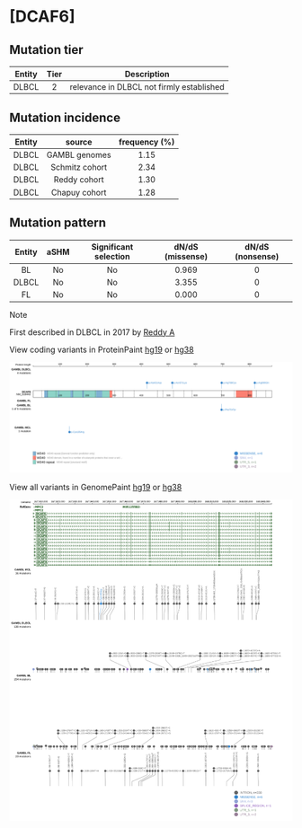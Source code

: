 # [DCAF6]

## Mutation tier

|Entity|Tier|Description                              |
|:------:|:----:|-----------------------------------------|
|DLBCL |2   |relevance in DLBCL not firmly established|
## Mutation incidence

|Entity|source        |frequency (%)|
|:------:|:--------------:|:-------------:|
|DLBCL |GAMBL genomes |1.15         |
|DLBCL |Schmitz cohort|2.34         |
|DLBCL |Reddy cohort  |1.30         |
|DLBCL |Chapuy cohort |1.28         |

## Mutation pattern

|Entity|aSHM|Significant selection|dN/dS (missense)|dN/dS (nonsense)|
|:------:|:----:|:---------------------:|:----------------:|:----------------:|
|BL    |No  |No                   |0.969           |0               |
|DLBCL |No  |No                   |3.355           |0               |
|FL    |No  |No                   |0.000           |0               |


> [!NOTE]
> First described in DLBCL in 2017 by [Reddy A](https://pubmed.ncbi.nlm.nih.gov/28985567)


View coding variants in ProteinPaint [hg19](https://www.bcgsc.ca/downloads/morinlab/GAMBL/test/genes/DCAF6_protein.html)  or [hg38](https://www.bcgsc.ca/downloads/morinlab/GAMBL/test/genes/DCAF6_protein_hg38.html)

![image](images/proteinpaint/DCAF6_NM_018442.svg)

View all variants in GenomePaint [hg19](https://www.bcgsc.ca/downloads/morinlab/GAMBL/test/genes/DCAF6.html)  or [hg38](https://www.bcgsc.ca/downloads/morinlab/GAMBL/test/genes/DCAF6_hg38.html)

![image](images/proteinpaint/DCAF6.svg)

